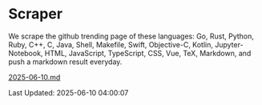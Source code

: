 # Scraper

We scrape the github trending page of these languages: Go, Rust, Python, Ruby, C++, C, Java, Shell, Makefile, Swift, Objective-C, Kotlin, Jupyter-Notebook, HTML, JavaScript, TypeScript, CSS, Vue, TeX, Markdown, and push a markdown result everyday.

[2025-06-10.md](https://github.com/yangwenmai/github-trending-backup/blob/master/2025-06-10.md)

Last Updated: 2025-06-10 04:00:07